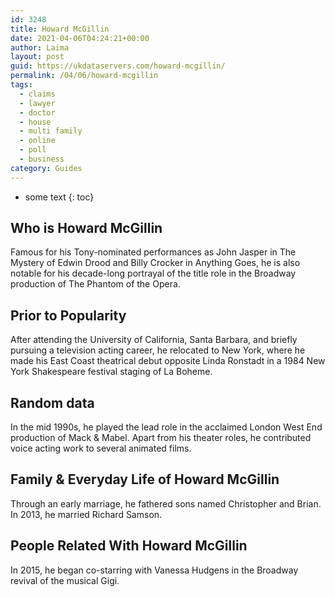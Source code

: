 ```yaml
---
id: 3248
title: Howard McGillin
date: 2021-04-06T04:24:21+00:00
author: Laima
layout: post
guid: https://ukdataservers.com/howard-mcgillin/
permalink: /04/06/howard-mcgillin
tags:
  - claims
  - lawyer
  - doctor
  - house
  - multi family
  - online
  - poll
  - business
category: Guides
---
```


* some text
{: toc}


## Who is Howard McGillin
                  
                  
                  
Famous for his Tony-nominated performances as John Jasper in The Mystery of Edwin Drood and Billy Crocker in Anything Goes, he is also notable for his decade-long portrayal of the title role in the Broadway production of The Phantom of the Opera.
                  
              
            
              
            
                
                
                
## Prior to Popularity
                  
                  
                  
After attending the University of California, Santa Barbara, and briefly pursuing a television acting career, he relocated to New York, where he made his East Coast theatrical debut opposite Linda Ronstadt in a 1984 New York Shakespeare festival staging of La Boheme.
                  
              
            
              
            
                
                
                
## Random data
                  
                  
                  
In the mid 1990s, he played the lead role in the acclaimed London West End production of Mack & Mabel. Apart from his theater roles, he contributed voice acting work to several animated films.
                  
              
            
              
            
                
                
                
## Family & Everyday Life of Howard McGillin
                  
                  
                  
Through an early marriage, he fathered sons named Christopher and Brian. In 2013, he married Richard Samson.
                  
              
            
              
            
                
                
                
## People Related With Howard McGillin
                  
                  
                  
In 2015, he began co-starring with Vanessa Hudgens in the Broadway revival of the musical Gigi.
                  
              
            
              
            
                
              
            
              
              
            
            
              
            
          
          
          